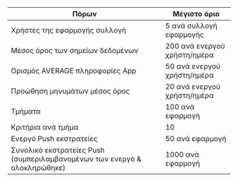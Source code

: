 Πόρων|Μέγιστο όριο
---|---
Χρήστες της εφαρμογής συλλογή|5 ανά συλλογή εφαρμογής
Μέσος όρος των σημείων δεδομένων|200 ανά ενεργού χρήστη/ημέρα
Ορισμός AVERAGE πληροφορίες App|50 ανά ενεργού χρήστη/ημέρα
Προώθηση μηνυμάτων μέσος όρος|20 ανά ενεργού χρήστη/ημέρα
Τμήματα|100 ανά εφαρμογή
Κριτήρια ανά τμήμα|10
Ενεργό Push εκστρατείες|50 ανά εφαρμογή
Συνολικό εκστρατείες Push (συμπεριλαμβανομένων των ενεργό & ολοκληρώθηκε)|1000 ανά εφαρμογή
